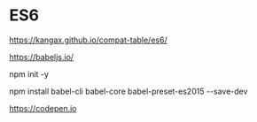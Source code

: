 # ES6
https://kangax.github.io/compat-table/es6/


https://babeljs.io/


npm init -y  


npm install babel-cli babel-core babel-preset-es2015 --save-dev




https://codepen.io
